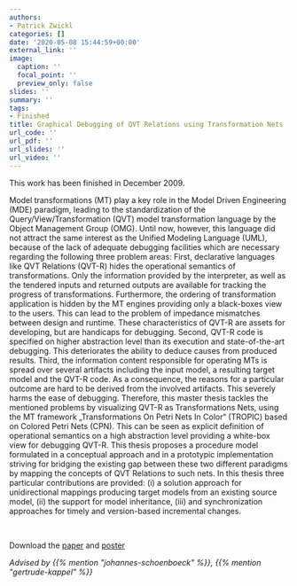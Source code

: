 ```yaml
---
authors:
- Patrick Zwickl
categories: []
date: '2020-05-08 15:44:59+00:00'
external_link: ''
image:
  caption: ''
  focal_point: ''
  preview_only: false
slides: ''
summary: ''
tags:
- Finished
title: Graphical Debugging of QVT Relations using Transformation Nets
url_code: ''
url_pdf: ''
url_slides: ''
url_video: ''
---
```


This work has been finished in December 2009.

Model transformations (MT) play a key role in the Model Driven Engineering (MDE) paradigm, leading to the standardization of the Query/View/Transformation (QVT) model transformation language by the Object Management Group (OMG). Until now, however, this language did not attract the same interest as the Unified Modeling Language (UML), because of the lack of adequate debugging facilities which are necessary regarding the following three problem areas: First, declarative languages like QVT Relations (QVT-R) hides the operational semantics of transformations. Only the information provided by the interpreter, as well as the tendered inputs and returned outputs are available for tracking the progress of transformations. Furthermore, the ordering of transformation application is hidden by the MT engines providing only a black-boxes view to the users. This can lead to the problem of impedance mismatches between design and runtime. These characteristics of QVT-R are assets for developing, but are handicaps for debugging. Second, QVT-R code is specified on higher abstraction level than its execution and state-of-the-art debugging. This deteriorates the ability to deduce causes from produced results. Third, the information content responsible for operating MTs is spread over several artifacts including the input model, a resulting target model and the QVT-R code. As a consequence, the reasons for a particular outcome are hard to be derived from the involved artifacts. This severely harms the ease of debugging. Therefore, this master thesis tackles the mentioned problems by visualizing QVT-R as Transformations Nets, using the MT framework „Transformations On Petri Nets In Color“ (TROPIC) based on Colored Petri Nets (CPN). This can be seen as explicit definition of operational semantics on a high abstraction level providing a white-box view for debugging QVT-R. This thesis proposes a procedure model formulated in a conceptual approach and in a prototypic implementation striving for bridging the existing gap between these two different paradigms by mapping the concepts of QVT Relations to such nets. In this thesis three particular contributions are provided: (i) a solution approach for unidirectional mappings producing target models from an existing source model, (ii) the support for model inheritance, (iii) and synchronization approaches for timely and version-based incremental changes.

&nbsp;

 Download the [paper](https://www.big.tuwien.ac.at/app/uploads/2016/10/Zwickl_paper1.pdf) and [poster](https://www.big.tuwien.ac.at/app/uploads/2016/10/Zwickl_poster1.pdf)

*Advised by {{% mention "johannes-schoenboeck" %}}, {{% mention "gertrude-kappel" %}}*